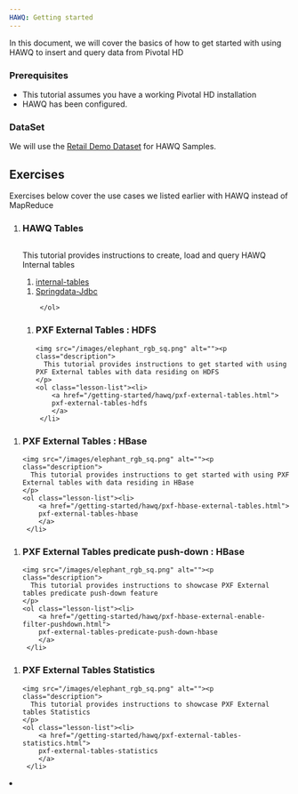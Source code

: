 ```yaml
---
HAWQ: Getting started	
---
```


In this document, we will cover the basics of how to get started with using HAWQ to insert and query data from Pivotal HD

### Prerequisites

*	This tutorial assumes you have a working Pivotal HD installation
*	HAWQ has been configured.

### DataSet

We will use the [Retail Demo Dataset](https://github.com/PivotalHD/pivotal-samples/tree/master/sample-data) for HAWQ Samples.

## Exercises ##
Exercises below cover the use cases we listed earlier with HAWQ instead of MapReduce

<ol class="class-list">
      <li>
      <h3>HAWQ Tables</h3>
      <span></span>
      <img src="/images/elephant_rgb_sq.png" alt=""><p class="description">
      This tutorial provides instructions to create, load and query HAWQ Internal tables
      </p>
      <ol class="lesson-list">
        <li>
        <a href="/getting-started/hawq/internal-tables.html">
        internal-tables
        </a>
        </li>
     </ol>

<ol class="lesson-list">
        <li>
        <a href="/getting-started/hawq/springdata-jdbc.html">
        Springdata-Jdbc
        </a>
        </li>
  
     </ol>
</li>
</ol>
<ol class="class-list">
  <li>
      <h3>PXF External Tables : HDFS</h3>
      <span></span>
  
    <img src="/images/elephant_rgb_sq.png" alt=""><p class="description">
      This tutorial provides instructions to get started with using PXF External tables with data residing on HDFS
    </p>
    <ol class="lesson-list"><li>
        <a href="/getting-started/hawq/pxf-external-tables.html">
        pxf-external-tables-hdfs
        </a>
     </li>
   </ol>
   </li>
</ol>

<ol class="class-list">
  <li>
      <h3>PXF External Tables : HBase</h3>
      <span></span>
  
    <img src="/images/elephant_rgb_sq.png" alt=""><p class="description">
      This tutorial provides instructions to get started with using PXF External tables with data residing in HBase
    </p>
    <ol class="lesson-list"><li>
        <a href="/getting-started/hawq/pxf-hbase-external-tables.html">
        pxf-external-tables-hbase
        </a>
     </li>
   </ol>
   </li>
  
</ol>
<ol class="class-list">
  <li>
      <h3>PXF External Tables predicate push-down : HBase</h3>
   
    <img src="/images/elephant_rgb_sq.png" alt=""><p class="description">
      This tutorial provides instructions to showcase PXF External tables predicate push-down feature
    </p>
    <ol class="lesson-list"><li>
        <a href="/getting-started/hawq/pxf-hbase-external-enable-filter-pushdown.html">
        pxf-external-tables-predicate-push-down-hbase
        </a>
     </li>
   </ol>
   </li>
 
</ol>



<ol class="class-list">
  <li>
      <h3>PXF External Tables Statistics</h3>
   
    <img src="/images/elephant_rgb_sq.png" alt=""><p class="description">
      This tutorial provides instructions to showcase PXF External tables Statistics
    </p>
    <ol class="lesson-list"><li>
        <a href="/getting-started/hawq/pxf-external-tables-statistics.html">
        pxf-external-tables-statistics
        </a>
     </li>
   </ol>
   </li>
   <li></li>
</ol>

